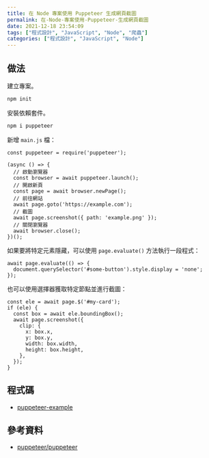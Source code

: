 ```yaml
---
title: 在 Node 專案使用 Puppeteer 生成網頁截圖
permalink: 在-Node-專案使用-Puppeteer-生成網頁截圖
date: 2021-12-18 23:54:09
tags: ["程式設計", "JavaScript", "Node", "爬蟲"]
categories: ["程式設計", "JavaScript", "Node"]
---
```


## 做法

建立專案。

```BASH
npm init
```

安裝依賴套件。

```BASH
npm i puppeteer
```

新增 `main.js` 檔：

```JS
const puppeteer = require('puppeteer');

(async () => {
  // 啟動瀏覽器
  const browser = await puppeteer.launch();
  // 開啟新頁
  const page = await browser.newPage();
  // 前往網站
  await page.goto('https://example.com');
  // 截圖
  await page.screenshot({ path: 'example.png' });
  // 關閉瀏覽器
  await browser.close();
})();
```

如果要將特定元素隱藏，可以使用 `page.evaluate()` 方法執行一段程式：

```JS
await page.evaluate(() => {
  document.querySelector('#some-button').style.display = 'none';
});
```

也可以使用選擇器獲取特定節點並進行截圖：

```JS
const ele = await page.$('#my-card');
if (ele) {
  const box = await ele.boundingBox();
  await page.screenshot({
    clip: {
      x: box.x,
      y: box.y,
      width: box.width,
      height: box.height,
    },
  });
}
```

## 程式碼

- [puppeteer-example](https://github.com/memochou1993/puppeteer-example)

## 參考資料

- [puppeteer/puppeteer](https://github.com/puppeteer/puppeteer)
